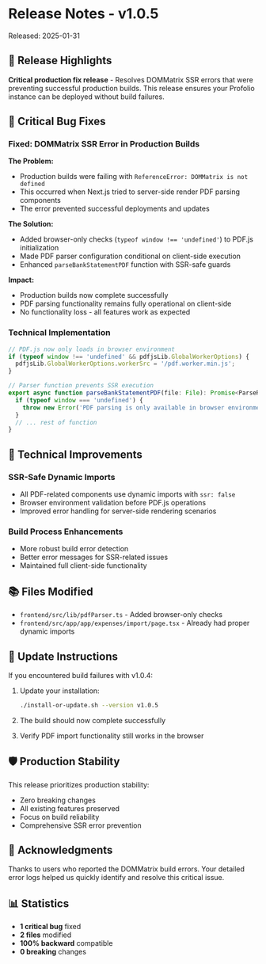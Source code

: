 # Release Notes - v1.0.5

Released: 2025-01-31

## 🎯 Release Highlights

**Critical production fix release** - Resolves DOMMatrix SSR errors that were preventing successful production builds. This release ensures your Profolio instance can be deployed without build failures.

## 🐛 Critical Bug Fixes

### Fixed: DOMMatrix SSR Error in Production Builds

**The Problem:**
- Production builds were failing with `ReferenceError: DOMMatrix is not defined`
- This occurred when Next.js tried to server-side render PDF parsing components
- The error prevented successful deployments and updates

**The Solution:**
- Added browser-only checks (`typeof window !== 'undefined'`) to PDF.js initialization
- Made PDF parser configuration conditional on client-side execution
- Enhanced `parseBankStatementPDF` function with SSR-safe guards

**Impact:**
- Production builds now complete successfully
- PDF parsing functionality remains fully operational on client-side
- No functionality loss - all features work as expected

### Technical Implementation

```javascript
// PDF.js now only loads in browser environment
if (typeof window !== 'undefined' && pdfjsLib.GlobalWorkerOptions) {
  pdfjsLib.GlobalWorkerOptions.workerSrc = '/pdf.worker.min.js';
}

// Parser function prevents SSR execution
export async function parseBankStatementPDF(file: File): Promise<ParseResult> {
  if (typeof window === 'undefined') {
    throw new Error('PDF parsing is only available in browser environment');
  }
  // ... rest of function
}
```

## 🔧 Technical Improvements

### SSR-Safe Dynamic Imports
- All PDF-related components use dynamic imports with `ssr: false`
- Browser environment validation before PDF.js operations
- Improved error handling for server-side rendering scenarios

### Build Process Enhancements
- More robust build error detection
- Better error messages for SSR-related issues
- Maintained full client-side functionality

## 📚 Files Modified

- `frontend/src/lib/pdfParser.ts` - Added browser-only checks
- `frontend/src/app/app/expenses/import/page.tsx` - Already had proper dynamic imports

## 🔄 Update Instructions

If you encountered build failures with v1.0.4:

1. Update your installation:
   ```bash
   ./install-or-update.sh --version v1.0.5
   ```

2. The build should now complete successfully

3. Verify PDF import functionality still works in the browser

## 🛡️ Production Stability

This release prioritizes production stability:
- Zero breaking changes
- All existing features preserved
- Focus on build reliability
- Comprehensive SSR error prevention

## 🙏 Acknowledgments

Thanks to users who reported the DOMMatrix build errors. Your detailed error logs helped us quickly identify and resolve this critical issue.

## 📊 Statistics

- **1 critical bug** fixed
- **2 files** modified
- **100% backward** compatible
- **0 breaking** changes 
